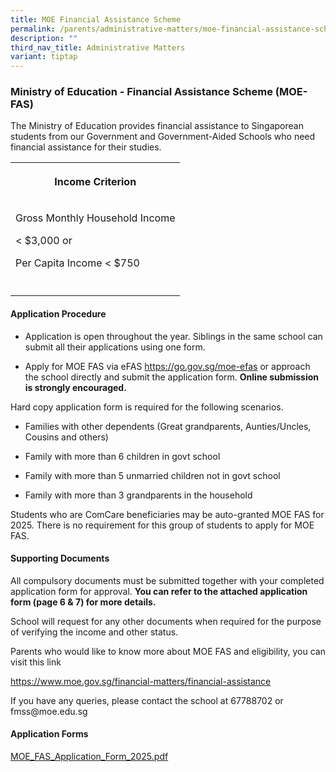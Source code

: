 ```yaml
---
title: MOE Financial Assistance Scheme
permalink: /parents/administrative-matters/moe-financial-assistance-scheme/
description: ""
third_nav_title: Administrative Matters
variant: tiptap
---
```

<h3>Ministry of Education - Financial Assistance Scheme&nbsp;(MOE-FAS)</h3>
<p>The Ministry of Education provides financial assistance to Singaporean
students from our Government and Government-Aided Schools who need financial
assistance for their studies.</p>
<table style="minWidth: 25px">
<colgroup>
<col>
</colgroup>
<tbody>
<tr>
<th rowspan="1" colspan="1">
<p>Income Criterion</p>
</th>
</tr>
<tr>
<td rowspan="1" colspan="1">
<p>Gross Monthly Household Income</p>
<p>&lt; $3,000 or</p>
<p>Per Capita Income &lt; $750</p>
<p></p>
</td>
</tr>
<tr>
<td rowspan="1" colspan="1">
<p></p>
</td>
</tr>
</tbody>
</table>
<h4>Application Procedure</h4>
<ul>
<li>
<p>Application is open throughout the year. Siblings in the same school can
submit all their applications using one form.</p>
</li>
<li>
<p>Apply for MOE FAS via eFAS <a href="https://go.gov.sg/moe-efas" rel="noopener noreferrer nofollow" target="_blank">https://go.gov.sg/moe-efas</a> or approach
the school directly and submit the application form. <strong>Online submission is strongly encouraged.</strong>
</p>
</li>
</ul>
<p>Hard copy application form is required for the following scenarios.</p>
<ul>
<li>
<p>Families with other dependents (Great grandparents, Aunties/Uncles, Cousins
and others)</p>
</li>
<li>
<p>Family with more than 6 children in govt school</p>
</li>
<li>
<p>Family with more than 5 unmarried children not in govt school</p>
</li>
<li>
<p>Family with more than 3 grandparents in the household</p>
</li>
</ul>
<p>Students who are ComCare beneficiaries may be auto-granted MOE FAS for
2025. There is no requirement for this group of students to apply for MOE
FAS.</p>
<h4>Supporting Documents</h4>
<p>All compulsory documents must be submitted together with your completed
application form for approval. <strong>You can refer to the attached application form (page 6 &amp; 7) for more details.</strong>
</p>
<p>School will request for any other documents when required for the purpose
of verifying the income and other status.</p>
<p>Parents who would like to know more about MOE FAS and eligibility, you
can visit this link</p>
<p><a href="https://www.moe.gov.sg/financial-matters/financial-assistance" rel="noopener noreferrer nofollow" target="_blank">https://www.moe.gov.sg/financial-matters/financial-assistance</a>
</p>
<p>If you have any queries, please contact the school at 67788702 or fmss@moe.edu.sg</p>
<h4>Application Forms</h4>
<p><a href="/files/Parents/Admin Matters/MOE_FAS_Application_Form_2025.pdf" rel="noopener nofollow" target="_blank">MOE_FAS_Application_Form_2025.pdf</a>
</p>
<p></p>